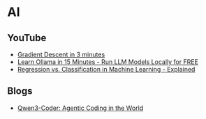 # AI
## YouTube
* [Gradient Descent in 3 minutes](https://www.youtube.com/watch?v=qg4PchTECck)
* [Learn Ollama in 15 Minutes - Run LLM Models Locally for FREE](https://www.youtube.com/watch?v=UtSSMs6ObqY)
* [Regression vs. Classification in Machine Learning - Explained](https://www.youtube.com/watch?v=E3jaFfP5BAg)

## Blogs
* [Qwen3-Coder: Agentic Coding in the World](https://qwenlm.github.io/blog/qwen3-coder/)
